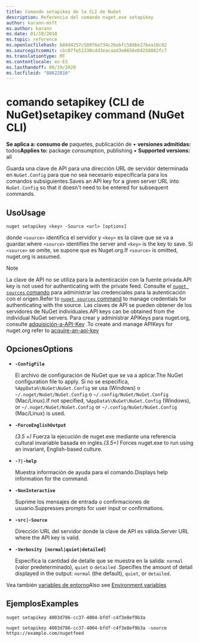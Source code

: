 ```yaml
---
title: Comando setapikey de la CLI de NuGet
description: Referencia del comando nuget.exe setapikey
author: karann-msft
ms.author: karann
ms.date: 01/18/2018
ms.topic: reference
ms.openlocfilehash: b84d4257c580f6e734c26ebfc589be27bea10c82
ms.sourcegitcommit: cbc87fe51330cdd3eacaad3e8656eb4258882fc7
ms.translationtype: MT
ms.contentlocale: es-ES
ms.lasthandoff: 08/19/2020
ms.locfileid: "88622816"
---
```

# <a name="setapikey-command-nuget-cli"></a><span data-ttu-id="7d348-103">comando setapikey (CLI de NuGet)</span><span class="sxs-lookup"><span data-stu-id="7d348-103">setapikey command (NuGet CLI)</span></span>

<span data-ttu-id="7d348-104">**Se aplica a: consumo de** paquetes, publicación de &bullet; **versiones admitidas:** todos</span><span class="sxs-lookup"><span data-stu-id="7d348-104">**Applies to:** package consumption, publishing &bullet; **Supported versions:** all</span></span>

<span data-ttu-id="7d348-105">Guarda una clave de API para una dirección URL de servidor determinada en `NuGet.Config` para que no sea necesario especificarla para los comandos subsiguientes.</span><span class="sxs-lookup"><span data-stu-id="7d348-105">Saves an API key for a given server URL into `NuGet.Config` so that it doesn't need to be entered for subsequent commands.</span></span>

## <a name="usage"></a><span data-ttu-id="7d348-106">Uso</span><span class="sxs-lookup"><span data-stu-id="7d348-106">Usage</span></span>

```cli
nuget setapikey <key> -Source <url> [options]
```

<span data-ttu-id="7d348-107">donde `<source>` identifica el servidor y `<key>` es la clave que se va a guardar.</span><span class="sxs-lookup"><span data-stu-id="7d348-107">where `<source>` identifies the server and `<key>` is the key to save.</span></span> <span data-ttu-id="7d348-108">Si `<source>` se omite, se supone que es Nuget.org.</span><span class="sxs-lookup"><span data-stu-id="7d348-108">If `<source>` is omitted, nuget.org is assumed.</span></span> 

> [!NOTE]
> <span data-ttu-id="7d348-109">La clave de API no se utiliza para la autenticación con la fuente privada.</span><span class="sxs-lookup"><span data-stu-id="7d348-109">API key is not used for authenticating with the private feed.</span></span> <span data-ttu-id="7d348-110">Consulte el [ `nuget sources` comando](../cli-reference/cli-ref-sources.md) para administrar las credenciales para la autenticación con el origen.</span><span class="sxs-lookup"><span data-stu-id="7d348-110">Refer to [`nuget sources` command](../cli-reference/cli-ref-sources.md) to manage credentials for authenticating with the source.</span></span>
> <span data-ttu-id="7d348-111">Las claves de API se pueden obtener de los servidores de NuGet individuales.</span><span class="sxs-lookup"><span data-stu-id="7d348-111">API keys can be obtained from the individual NuGet servers.</span></span> <span data-ttu-id="7d348-112">Para crear y administrar APIKeys para nuget.org, consulte [adquisición-a-API-Key](../../nuget-org/scoped-api-keys.md#acquire-an-api-key) .</span><span class="sxs-lookup"><span data-stu-id="7d348-112">To create and manage APIKeys for nuget.org refer to [acquire-an-api-key](../../nuget-org/scoped-api-keys.md#acquire-an-api-key)</span></span>

## <a name="options"></a><span data-ttu-id="7d348-113">Opciones</span><span class="sxs-lookup"><span data-stu-id="7d348-113">Options</span></span>

- **`-ConfigFile`**

  <span data-ttu-id="7d348-114">El archivo de configuración de NuGet que se va a aplicar.</span><span class="sxs-lookup"><span data-stu-id="7d348-114">The NuGet configuration file to apply.</span></span> <span data-ttu-id="7d348-115">Si no se especifica, `%AppData%\NuGet\NuGet.Config` se usa (Windows) o `~/.nuget/NuGet/NuGet.Config` o `~/.config/NuGet/NuGet.Config` (Mac/Linux).</span><span class="sxs-lookup"><span data-stu-id="7d348-115">If not specified, `%AppData%\NuGet\NuGet.Config` (Windows), or `~/.nuget/NuGet/NuGet.Config` or `~/.config/NuGet/NuGet.Config` (Mac/Linux) is used.</span></span>

- **`-ForceEnglishOutput`**

  <span data-ttu-id="7d348-116">*(3.5 +)* Fuerza la ejecución de nuget.exe mediante una referencia cultural invariable basada en inglés.</span><span class="sxs-lookup"><span data-stu-id="7d348-116">*(3.5+)* Forces nuget.exe to run using an invariant, English-based culture.</span></span>

- **`-?|-help`**

  <span data-ttu-id="7d348-117">Muestra información de ayuda para el comando.</span><span class="sxs-lookup"><span data-stu-id="7d348-117">Displays help information for the command.</span></span>

- **`-NonInteractive`**

  <span data-ttu-id="7d348-118">Suprime los mensajes de entrada o confirmaciones de usuario.</span><span class="sxs-lookup"><span data-stu-id="7d348-118">Suppresses prompts for user input or confirmations.</span></span>

- **`-src|-Source`**

  <span data-ttu-id="7d348-119">Dirección URL del servidor donde la clave de API es válida.</span><span class="sxs-lookup"><span data-stu-id="7d348-119">Server URL where the API key is valid.</span></span>

- **`-Verbosity [normal|quiet|detailed]`**

  <span data-ttu-id="7d348-120">Especifica la cantidad de detalle que se muestra en la salida: `normal` (valor predeterminado), `quiet` o `detailed` .</span><span class="sxs-lookup"><span data-stu-id="7d348-120">Specifies the amount of detail displayed in the output: `normal` (the default), `quiet`, or `detailed`.</span></span>

<span data-ttu-id="7d348-121">Vea también [variables de entorno](cli-ref-environment-variables.md)</span><span class="sxs-lookup"><span data-stu-id="7d348-121">Also see [Environment variables](cli-ref-environment-variables.md)</span></span>

## <a name="examples"></a><span data-ttu-id="7d348-122">Ejemplos</span><span class="sxs-lookup"><span data-stu-id="7d348-122">Examples</span></span>

```cli
nuget setapikey 4003d786-cc37-4004-bfdf-c4f3e8ef9b3a

nuget setapikey 4003d786-cc37-4004-bfdf-c4f3e8ef9b3a -source https://example.com/nugetfeed
```
